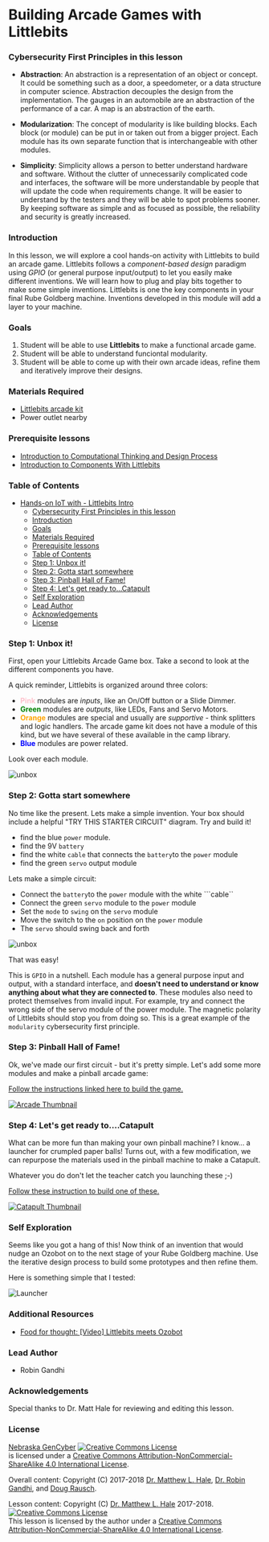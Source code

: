 # Building Arcade Games with Littlebits

### Cybersecurity First Principles in this lesson

* __Abstraction__: An abstraction is a representation of an object or concept. It could be something such as a door, a speedometer, or a data structure in computer science. Abstraction decouples the design from the implementation. The gauges in an automobile are an abstraction of the performance of a car. A map is an abstraction of the earth.

* __Modularization__: The concept of modularity is like building blocks. Each block (or module) can be put in or taken out from a bigger project. Each module has its own separate function that is interchangeable with other modules.

* __Simplicity__: Simplicity allows a person to better understand hardware and software. Without the clutter of unnecessarily complicated code and interfaces, the software will be more understandable by people that will update the code when requirements change. It will be easier to understand by the testers and they will be able to spot problems sooner. By keeping software as simple and as focused as possible, the reliability and security is greatly increased.

### Introduction
In this lesson, we will explore a cool hands-on activity with Littlebits to build an arcade game. Littlebits follows a _component-based design_ paradigm using _GPIO_ (or general purpose input/output) to let you easily make different inventions. We will learn how to plug and play bits together to make some simple inventions. Littlebits is one the key components in your final Rube Goldberg machine. Inventions developed in this module will add a layer to your machine.

### Goals
1. Student will be able to use **Littlebits** to make a functional arcade game.
2. Student will be able to understand funciontal modularity.
3. Student will be able to come up with their own arcade ideas, refine them and iteratively improve their designs.

### Materials Required

* [Littlebits arcade kit](https://littlebits.com/products/arcade-game)
* Power outlet nearby

### Prerequisite lessons
* [Introduction to Computational Thinking and Design Process](https://mlhale.github.io/nebraska-gencyber-modules/intro_to_computational_thinking_and_design_process/README/)
* [Introduction to Components With Littlebits](https://mlhale.github.io/nebraska-gencyber-modules/intro_to_components_with_littlebits/README/)

### Table of Contents
<!-- TOC START min:1 max:3 link:true update:true -->
- [Hands-on IoT with - Littlebits Intro](#hands-on-iot-with---littlebits-intro)
    - [Cybersecurity First Principles in this lesson](#cybersecurity-first-principles-in-this-lesson)
    - [Introduction](#introduction)
    - [Goals](#goals)
    - [Materials Required](#materials-required)
    - [Prerequisite lessons](#prerequisite-lessons)
    - [Table of Contents](#table-of-contents)
    - [Step 1: Unbox it!](#step-1-unbox-it)
    - [Step 2: Gotta start somewhere](#step-2-gotta-start-somewhere)
    - [Step 3: Pinball Hall of Fame!](#step-3-pinball-hall-of-fame)
    - [Step 4: Let's get ready to...Catapult](#step-4-lets-get-ready-to...catapult)
    - [Self Exploration](#self-exploration)
    - [Lead Author](#lead-author)
    - [Acknowledgements](#acknowledgements)
    - [License](#license)

<!-- TOC END -->

### Step 1: Unbox it!
First, open your Littlebits Arcade Game box. Take a second to look at the different components you have.

A quick reminder, Littlebits is organized around three colors:

* **<span style="color: pink">Pink</span>** modules are _inputs_, like an On/Off button or a Slide Dimmer.
* **<span style="color: green">Green</span>** modules are _outputs_, like LEDs, Fans and Servo Motors.
* **<span style="color: orange">Orange</span>** modules are special and usually are _supportive_ - think splitters and logic handlers. The arcade game kit does not have a module of this kind, but we have several of these available in the camp library.
* **<span style="color: blue">Blue</span>** modules are power related.

Look over each module.

![unbox](./img/unboxed.jpg)

### Step 2: Gotta start somewhere
No time like the present. Lets make a simple invention. Your box should include a helpful "TRY THIS STARTER CIRCUIT" diagram. Try and build it!

* find the blue ```power``` module.
* find the 9V ```battery```
* find the white ```cable``` that connects the ```battery```to the ```power``` module
* find the green ```servo``` output module

Lets make a simple circuit:

* Connect the ```battery```to the ```power``` module with the white ```cable``
* Connect the green ```servo``` module to the ```power``` module
* Set the ```mode``` to ```swing``` on the ```servo``` module
* Move the switch to the ```on``` position on the ```power``` module
* The ```servo``` should swing back and forth

![unbox](./img/starter-circuit.jpg)

That was easy!

This is `GPIO` in a nutshell. Each module has a general purpose input and output, with a standard interface, and **doesn't need to understand or know anything about what they are connected to**. These modules also need to protect themselves from invalid input. For example, try and connect the wrong side of the servo module of the power module. The magnetic polarity of Littlebits should stop you from doing so. This is a great example of the `modularity` cybersecurity first principle.

### Step 3: Pinball Hall of Fame!
Ok, we've made our first circuit - but it's pretty simple. Let's add some more modules and make a pinball arcade game:

[Follow the instructions linked here to build the game.](./files/pinball-instructions.pdf)

[![Arcade Thumbnail](./img/arcadethumbnail.png)](./files/pinball-instructions.pdf)


### Step 4: Let's get ready to....Catapult

What can be more fun than making your own pinball machine? I know... a launcher for crumpled paper balls! Turns out, with a few modification, we can repurpose the materials used in the pinball machine to make a Catapult.

Whatever you do don't let the teacher catch you launching these ;-)

[Follow these instruction to build one of these.](./files/catapult-instructions.pdf)

[![Catapult Thumbnail](./img/catapultthumbnail.png)](./files/catapult-instructions.pdf)

### Self Exploration
Seems like you got a hang of this! Now think of an invention that would nudge an Ozobot on to the next stage of your Rube Goldberg machine. Use the iterative design process to build some prototypes and then refine them.

Here is something simple that I tested:

![Launcher](./img/launch.gif)

### Additional Resources
- [Food for thought: [Video] Littlebits meets Ozobot](https://www.youtube.com/watch?v=2uUBTV7fL_U)

### Lead Author

- Robin Gandhi

### Acknowledgements
Special thanks to Dr. Matt Hale for reviewing and editing this lesson.

### License
[Nebraska GenCyber](https://github.com/MLHale/nebraska-gencyber) <a rel="license" href="http://creativecommons.org/licenses/by-nc-sa/4.0/"><img alt="Creative Commons License" style="border-width:0" src="https://i.creativecommons.org/l/by-nc-sa/4.0/88x31.png" /></a><br /> is licensed under a <a rel="license" href="http://creativecommons.org/licenses/by-nc-sa/4.0/">Creative Commons Attribution-NonCommercial-ShareAlike 4.0 International License</a>.

Overall content: Copyright (C) 2017-2018  [Dr. Matthew L. Hale](http://faculty.ist.unomaha.edu/mhale/), [Dr. Robin Gandhi](http://faculty.ist.unomaha.edu/rgandhi/), and [Doug Rausch](http://www.bellevue.edu/about/leadership/faculty/rausch-douglas).

Lesson content: Copyright (C) [Dr. Matthew L. Hale](http://faculty.ist.unomaha.edu/mhale/) 2017-2018.  
<a rel="license" href="http://creativecommons.org/licenses/by-nc-sa/4.0/"><img alt="Creative Commons License" style="border-width:0" src="https://i.creativecommons.org/l/by-nc-sa/4.0/88x31.png" /></a><br /><span xmlns:dct="http://purl.org/dc/terms/" property="dct:title">This lesson</span> is licensed by the author under a <a rel="license" href="http://creativecommons.org/licenses/by-nc-sa/4.0/">Creative Commons Attribution-NonCommercial-ShareAlike 4.0 International License</a>.
